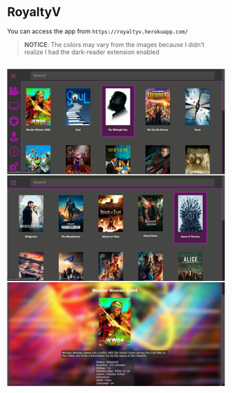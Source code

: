 # RoyaltyV

You can access the app from ```https://royaltyv.herokuapp.com/```

> **NOTICE**: The colors may vary from the images because I didn't realize I had the dark-reader extension enabled

<br />
<img src="banners/banner1.png">
<br>
<img src="banners/banner2.png">
<br>
<img src="banners/banner3.png">

